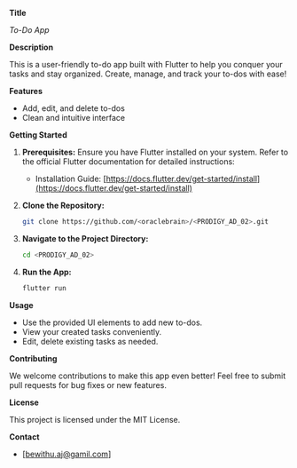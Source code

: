**Title**

*To-Do App*

**Description**

This is a user-friendly to-do app built with Flutter to help you conquer your tasks and stay organized. Create, manage, and track your to-dos with ease!

**Features**

* Add, edit, and delete to-dos
* Clean and intuitive interface

**Getting Started**

1. **Prerequisites:** Ensure you have Flutter installed on your system. Refer to the official Flutter documentation for detailed instructions:

   - Installation Guide: [https://docs.flutter.dev/get-started/install](https://docs.flutter.dev/get-started/install)

2. **Clone the Repository:**

   ```bash
   git clone https://github.com/<oraclebrain>/<PRODIGY_AD_02>.git
   ```

3. **Navigate to the Project Directory:**

   ```bash
   cd <PRODIGY_AD_02>
   ```

4. **Run the App:**

   ```bash
   flutter run
   ```

**Usage**

* Use the provided UI elements to add new to-dos.
* View your created tasks conveniently.
* Edit, delete existing tasks as needed.

**Contributing**

We welcome contributions to make this app even better! Feel free to submit pull requests for bug fixes or new features.

**License**

This project is licensed under the MIT License.

**Contact**

* [bewithu.aj@gamil.com]